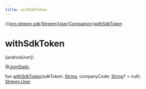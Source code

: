 ```yaml
---
title: withSdkToken
---
```

//[<root>](../../../../../index.html)/[pro.streem.sdk](../../../index.html)/[Streem](../../index.html)/[User](../index.html)/[Companion](index.html)/[withSdkToken](with-sdk-token.html)



# withSdkToken



[androidJvm]\




@[JvmStatic](https://kotlinlang.org/api/latest/jvm/stdlib/kotlin.jvm/-jvm-static/index.html)



fun [withSdkToken](with-sdk-token.html)(sdkToken: [String](https://kotlinlang.org/api/latest/jvm/stdlib/kotlin/-string/index.html), companyCode: [String](https://kotlinlang.org/api/latest/jvm/stdlib/kotlin/-string/index.html)? = null): [Streem.User](../index.html)




